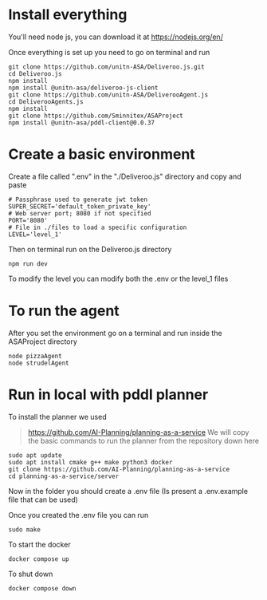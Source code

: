 # Install everything
You'll need node js, you can download it at https://nodejs.org/en/

Once everything is set up you need to go on terminal and run

```
git clone https://github.com/unitn-ASA/Deliveroo.js.git
cd Deliveroo.js
npm install
npm install @unitn-asa/deliveroo-js-client
git clone https://github.com/unitn-ASA/DeliverooAgent.js
cd DeliverooAgents.js
npm install
git clone https://github.com/Sminnitex/ASAProject
npm install @unitn-asa/pddl-client@0.0.37
```

# Create a basic environment
Create a file called ".env" in the "./Deliveroo.js" directory and copy and paste

```
# Passphrase used to generate jwt token
SUPER_SECRET='default_token_private_key'
# Web server port; 8080 if not specified
PORT='8080'
# File in ./files to load a specific configuration
LEVEL='level_1'
```

Then on terminal run on the Deliveroo.js directory
```
npm run dev
```
To modify the level you can modify both the .env or the level_1 files

# To run the agent
After you set the environment go on a terminal and run inside the ASAProject directory
```
node pizzaAgent
node strudelAgent
```

# Run in local with pddl planner

To install the planner we used
>   https://github.com/AI-Planning/planning-as-a-service
We will copy the basic commands to run the planner from the repository down here
```
sudo apt update
sudo apt install cmake g++ make python3 docker
git clone https://github.com/AI-Planning/planning-as-a-service
cd planning-as-a-service/server
```
Now in the folder you should create a .env file (Is present a .env.example file that can be used)

Once you created the .env file you can run
```
sudo make
```

To start the docker
```
docker compose up 
```
To shut down
```
docker compose down
```


